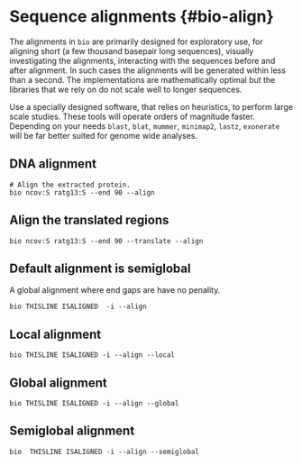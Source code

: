 # Sequence alignments {#bio-align}

The alignments in `bio` are primarily designed for exploratory use, for aligning short (a few thousand basepair long sequences), visually investigating the alignments, interacting with the sequences before and after alignment. In such cases the alignments will be generated within less than a second. The implementations are mathematically optimal but the libraries that we rely on do not scale well to longer sequences.

Use a specially designed software, that relies on heuristics, to perform large scale studies. These tools will operate orders of magnitude faster. Depending on your needs `blast`, `blat`, `mummer`, `minimap2`, `lastz`, `exonerate` will be far better suited for genome wide analyses.
 
## DNA alignment

```{bash, comment=NA}
# Align the extracted protein.
bio ncov:S ratg13:S --end 90 --align
```

## Align the translated regions

```{bash, comment=NA}
bio ncov:S ratg13:S --end 90 --translate --align 
```

## Default alignment is semiglobal

A global alignment where end gaps are have no penality.

```{bash, comment=NA}
bio THISLINE ISALIGNED  -i --align
```

## Local alignment

```{bash, comment=NA}
bio THISLINE ISALIGNED -i --align --local
```

## Global alignment

```{bash, comment=NA}
bio THISLINE ISALIGNED -i --align --global
```

## Semiglobal alignment

```{bash, comment=NA}
bio  THISLINE ISALIGNED -i --align --semiglobal
```
